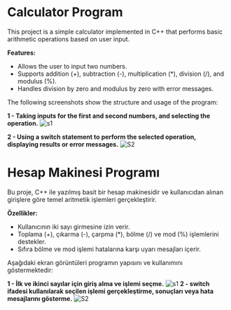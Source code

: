 # Calculator Program
This project is a simple calculator implemented in C++ that performs basic arithmetic operations based on user input.

**Features:**
- Allows the user to input two numbers.
- Supports addition (+), subtraction (-), multiplication (*), division (/), and modulus (%).
- Handles division by zero and modulus by zero with error messages.

The following screenshots show the structure and usage of the program:

**1 - Taking inputs for the first and second numbers, and selecting the operation.**
![s1](https://github.com/user-attachments/assets/13a0d6ff-6972-4d7f-bb4b-c6b1a0ecaa7c)

**2 - Using a switch statement to perform the selected operation, displaying results or error messages.**
![S2](https://github.com/user-attachments/assets/cdd9caf5-a53c-4171-b3dc-7866fe535e50)


# Hesap Makinesi Programı
Bu proje, C++ ile yazılmış basit bir hesap makinesidir ve kullanıcıdan alınan girişlere göre temel aritmetik işlemleri gerçekleştirir.

**Özellikler:**
- Kullanıcının iki sayı girmesine izin verir.
- Toplama (+), çıkarma (-), çarpma (*), bölme (/) ve mod (%) işlemlerini destekler.
- Sıfıra bölme ve mod işlemi hatalarına karşı uyarı mesajları içerir.

Aşağıdaki ekran görüntüleri programın yapısını ve kullanımını göstermektedir:

**1 - İlk ve ikinci sayılar için giriş alma ve işlemi seçme.**
![s1](https://github.com/user-attachments/assets/13a0d6ff-6972-4d7f-bb4b-c6b1a0ecaa7c)
**2 - switch ifadesi kullanılarak seçilen işlemi gerçekleştirme, sonuçları veya hata mesajlarını gösterme.**
![S2](https://github.com/user-attachments/assets/cdd9caf5-a53c-4171-b3dc-7866fe535e50)
